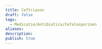 ```yaml
---
title: Ceftriaxon
draft: false
tags:
  - Medicatie/Antibiotica/Cefalosporinen
aliases: 
description: 
publish: true
---
```

